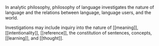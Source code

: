 In analytic philosophy, philosophy of language investigates the nature of language and the relations between language, language users, and the world.

Investigations may include inquiry into the nature of [[meaning]], [[intentionality]], [[reference]], the constitution of sentences, concepts, [[learning]], and [[thought]]. 